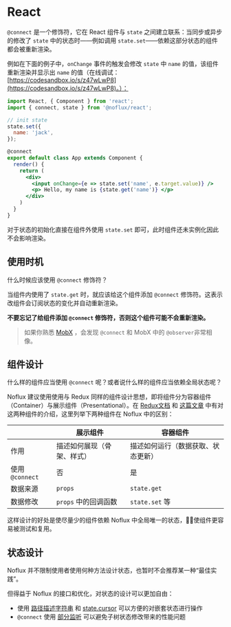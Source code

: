 # React

`@connect` 是一个修饰符，它在 React 组件与 `state` 之间建立联系：当同步或异步的修改了 `state` 中的状态时——例如调用 `state.set`——依赖这部分状态的组件都会被重新渲染。

例如在下面的例子中，`onChange` 事件的触发会修改 `state` 中 `name` 的值，该组件重新渲染并显示出 `name` 的值（在线调试： [https://codesandbox.io/s/z47wLwP8](https://codesandbox.io/s/z47wLwP8)。）：

```jsx
import React, { Component } from 'react';
import { connect, state } from '@noflux/react';

// init state
state.set({
  name: 'jack',
});

@connect
export default class App extends Component {
  render() {
    return (
      <div>
        <input onChange={e => state.set('name', e.target.value)} />
        <p> Hello, my name is {state.get('name')} </p>
      </div>
    )
  }
}
```

对于状态的初始化直接在组件外使用 `state.set` 即可，此时组件还未实例化因此不会影响渲染。

## 使用时机

什么时候应该使用 `@connect` 修饰符？

当组件内使用了 `state.get` 时，就应该给这个组件添加 `@connect` 修饰符。这表示改组件会订阅状态的变化并自动重新渲染。

**不要忘记了给组件添加 `@connect` 修饰符，否则这个组件可能不会重新渲染。**

> 如果你熟悉 [MobX](https://mobx.js.org/) ，会发现 `@connect` 和 MobX 中的 `@observer`非常相像。

## 组件设计

什么样的组件应当使用 `@connect` 呢？或者说什么样的组件应当依赖全局状态呢？

Noflux 建议使用使用与 Redux 同样的组件设计思想，即将组件分为容器组件（Container）与展示组件（Presentational）。在 [Redux文档](http://redux.js.org/docs/basics/UsageWithReact.html#presentational-and-container-components) 和 [这篇文章](https://medium.com/@dan_abramov/smart-and-dumb-components-7ca2f9a7c7d0) 中有对这两种组件的介绍，这里列举下两种组件在 Noflux 中的区别：

|  | 展示组件	| 容器组件 |
|--|--|--|
|作用 | 描述如何展现（骨架、样式）|	描述如何运行（数据获取、状态更新）|
| 使用 `@connect` | 否 | 是 |
| 数据来源 | `props` | `state.get` |
| 数据修改 | `props` 中的回调函数 | `state.set` 等 |

这样设计的好处是使尽量少的组件依赖 Noflux 中全局唯一的状态，使组件更容易被测试和复用。

## 状态设计

Noflux 并不限制使用者使用何种方法设计状态，也暂时不会推荐某一种“最佳实践”。

但得益于 Noflux 的接口和优化，对状态的设计可以更加自由：

* 使用 [路径描述字符串](../advanced/state.md#path) 和 [state.cursor](../advanced/state.md#cursor) 可以方便的对嵌套状态进行操作
* `@connect` 使用 [部分监听](../advanced/connect.md#partial-connecting) 可以避免子树状态修改带来的性能问题
